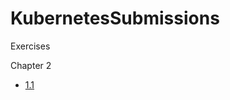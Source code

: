 # KubernetesSubmissions
Exercises

Chapter 2
- <a href="https://github.com/xxxxxemirxxxxx/KubernetesSubmissions/tree/main/LogOutput">1.1</a>
